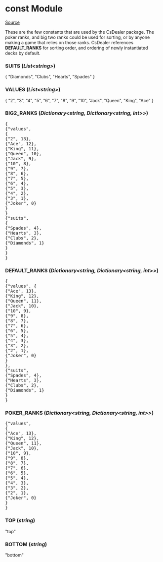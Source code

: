 ﻿# const Module

[Source](../CsDealer/Const.cs)

These are the few constants that are used by the CsDealer package. The poker ranks, and big two ranks could be used for sorting, or by anyone making a game that relies on those ranks. CsDealer references **DEFAULT_RANKS** for sorting order, and ordering of newly instantiated decks by default.

### SUITS (_List\<string>_)

{ "Diamonds", "Clubs", "Hearts", "Spades" }

### VALUES (_List\<string>_)

{ "2", "3", "4", "5", "6", "7", "8", "9", "10", "Jack", "Queen", "King", "Ace" }

### BIG2_RANKS (_Dictionary<string, Dictionary<string, int>>_)

<pre>
{
{"values",
{
{"2", 13},
{"Ace", 12},
{"King", 11},
{"Queen", 10},
{"Jack", 9},
{"10", 8},
{"9", 7},
{"8", 6},
{"7", 5},
{"6", 4},
{"5", 3},
{"4", 2},
{"3", 1},
{"Joker", 0}
}
}
{"suits",
{
{"Spades", 4},
{"Hearts", 3},
{"Clubs", 2},
{"Diamonds", 1}
}
}
}
</pre>

### DEFAULT_RANKS (_Dictionary<string, Dictionary<string, int>>_)

<pre>
{
{"values", {
{"Ace", 13},
{"King", 12},
{"Queen", 11},
{"Jack", 10},
{"10", 9},
{"9", 8},
{"8", 7},
{"7", 6},
{"6", 5},
{"5", 4},
{"4", 3},
{"3", 2},
{"2", 1},
{"Joker", 0}
}
},
{"suits", 
{"Spades", 4},
{"Hearts", 3},
{"Clubs", 2},
{"Diamonds", 1}
}
}
</pre>

### POKER_RANKS (_Dictionary<string, Dictionary<string, int>>_)

<pre>
{"values",
{
{"Ace", 13},
{"King", 12},
{"Queen", 11},
{"Jack", 10},
{"10", 9},
{"9", 8},
{"8", 7},
{"7", 6},
{"6", 5},
{"5", 4},
{"4", 3},
{"3", 2},
{"2", 1},
{"Joker", 0}
}
}
</pre>

### TOP (_string_)

"top"

### BOTTOM (_string_)

"bottom"
